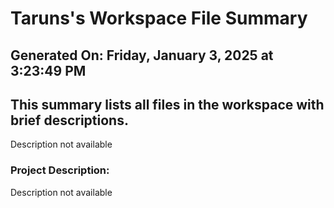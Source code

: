 # Taruns's Workspace File Summary
## Generated On: Friday, January 3, 2025 at 3:23:49 PM
This summary lists all files in the workspace with brief descriptions.
---
Description not available 
### Project Description:
 Description not available
